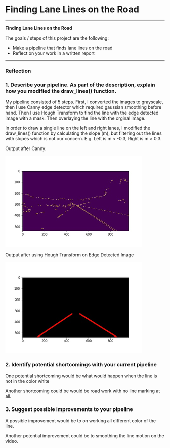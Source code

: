 # **Finding Lane Lines on the Road** 

---

**Finding Lane Lines on the Road**

The goals / steps of this project are the following:
* Make a pipeline that finds lane lines on the road
* Reflect on your work in a written report


[//]: # (Image References)

[image1]: ./examples/grayscale.jpg "Grayscale"

[image_canny1]: ./test_images_output/solidWhiteRight_canny.jpg "Canny"
[image_hough1]: ./test_images_output/solidWhiteRight_hough.jpg "Hough Transform"

---

### Reflection

### 1. Describe your pipeline. As part of the description, explain how you modified the draw_lines() function.

My pipeline consisted of 5 steps. First, I converted the images to grayscale, then I use Canny edge detector which required gaussian smoothing before hand.  Then I use Hough Transform to find the line with the edge detected image with a mask. Then overlaying the line with the orginal image.

In order to draw a single line on the left and right lanes, I modified the draw_lines() function by calculating the slope (m), but filtering out the lines with slopes which is not our concern.  E.g. Left is m < -0.3, Right is m > 0.3.

Output after Canny:

![alt text][image_canny1]

Output after using Hough Transform on Edge Detected Image

![alt text][image_hough1]


### 2. Identify potential shortcomings with your current pipeline


One potential shortcoming would be what would happen when the line is not in the color white

Another shortcoming could be would be road work with no line marking at all.


### 3. Suggest possible improvements to your pipeline

A possible improvement would be to on working all different color of the line.

Another potential improvement could be to smoothing the line motion on the video.
